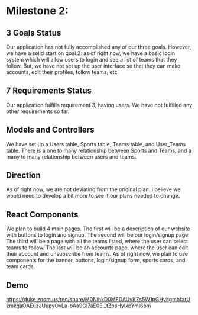 # Milestone 2:

## 3 Goals Status
Our application has not fully accomplished any of our three goals. However, we have a solid start on goal 2: as of right now, we have a basic login system which will allow users to login and see a list of teams that they follow. But, we have not set up the user interface so that they can make accounts, edit their profiles, follow teams, etc.

## 7 Requirements Status
Our application fulfills requirement 3, having users. We have not fulfilled any other requirements so far. 

## Models and Controllers
We have set up a Users table, Sports table, Teams table, and User_Teams table. There is a one to many relationship between Sports and Teams, and a many to many relationship between users and teams. 

## Direction
As of right now, we are not deviating from the original plan. I believe we would need to develop a bit more to see if our plans needed to change. 

## React Components
We plan to build 4 main pages. The first will be a description of our website with buttons to login and signup. The second will be our login/signup page. The third will be a page with all the teams listed, where the user can select teams to follow. The last will be an accounts page, where the user can edit their account and unsubscribe from teams. As of right now, we plan to use components for the banner, buttons, login/signup form, sports cards, and team cards. 

## Demo
https://duke.zoom.us/rec/share/M0NihkD0MFDAUvKZs5W1pGHyitgmbfarUzmkgaOAEuzJUupyOvLa-bAa9Gi7aE0E._tZbsHyIxpYml6bm
